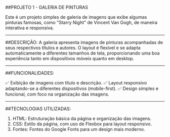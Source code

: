 ##PROJETO 1 - GALERIA DE PINTURAS

Este é um projeto simples de galeria de imagens que exibe algumas pinturas famosas, como "Starry Night" de Vincent Van Gogh, de maneira interativa e responsiva.

---

##DESCRIÇÃO:
 A galeria apresenta imagens de pinturas acompanhadas de seus respectivos títulos e autores. O layout é flexível e se adapta automaticamente a diferentes tamanhos de tela, proporcionando uma boa experiência tanto em dispositivos móveis quanto em desktop.

---

##FUNCIONALIDADES:

✅ Exibição de imagens com título e descrição.
✅ Layout responsivo adaptando-se a diferentes dispositivos (mobile-first).
✅ Design simples e funcional, com foco na organização das imagens.

---

##TECNOLOGIAS UTILIZADAS:

1. HTML: Estruturação básica da página e organização das imagens.
2. CSS: Estilo da página, com uso de Flexbox para layout responsivo.
3. Fontes: Fontes do Google Fonts para um design mais moderno.
